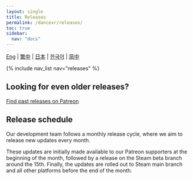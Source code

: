 ```yaml
---
layout: single
title: Releases
permalink: /dancexr/releases/
toc: true
sidebar:
  nav: "docs"
---
```

[Eng](/dancexr/releases/releases) | [繁中](/tw/dancexr/releases/releases) | [日本](/jp/dancexr/releases/releases) | [한국어](/kr/dancexr/releases/releases) | [简中](/zh/dancexr/releases/releases)


{% include nav_list nav="releases" %}

## Looking for even older releases? 

[Find past releases on Patreon](https://www.patreon.com/dvvr)

## Release schedule

Our development team follows a monthly release cycle, where we aim to release new updates every month. 

These updates are initially made available to our Patreon supporters at the beginning of the month, followed by a release on the Steam beta branch around the 15th. Finally, the updates are rolled out to Steam main branch and all other platforms before the end of the month.